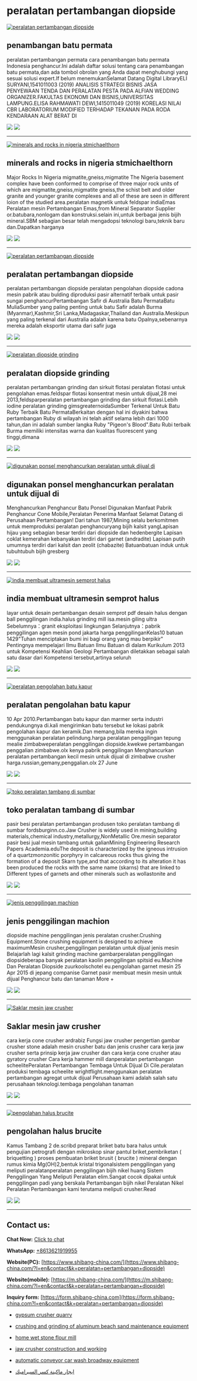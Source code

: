 # peralatan pertambangan diopside

<a href="https://swt.shibang-china.com/?l=en&img&k=peralatan+pertambangan+diopside" target="_blank">![peralatan pertambangan diopside](http://static.shibang-china.com/all-800x300/1404.jpg)</a>

## penambangan batu permata
peralatan pertambangan permata cara penambangan batu permata Indonesia penghancur.Ini adalah daftar solusi tentang cara penambangan batu permata,dan ada tombol obrolan yang Anda dapat menghubungi yang sesuai solusi expert.If belum menemukanSelamat Datang Digital LibraryELI SURYANI,1541011003 (2019) ANALISIS STRATEGI BISNIS JASA PENYEWAAN TENDA DAN PERALATAN PESTA PADA ALFIAN WEDDING ORGANIZER.FAKULTAS EKONOMI DAN BISNIS,UNIVERSITAS LAMPUNG.ELISA RAHMAWATI DEWI,1415011049 (2019) KORELASI NILAI CBR LABORATORIUM MODIFIED TERHADAP TEKANAN PADA RODA KENDARAAN ALAT BERAT DI


<a href="https://whatsapp.shibangsoft.com/WhatsApp.php" target="_blank" title="WhatsApp">![](http://static.shibang-china.com/icon/whatsapp.png)</a> <a href="https://swt.shibang-china.com/?l=en&icon&k=peralatan+pertambangan+diopside" target="_blank">![](http://static.shibang-china.com/icon/chat-en.png)</a>

---

<a href="https://swt.shibang-china.com/?l=en&img&k=peralatan+pertambangan+diopside" target="_blank">![minerals and rocks in nigeria stmichaelthorn](http://static.shibang-china.com/all-800x300/867.jpg)</a>

## minerals and rocks in nigeria stmichaelthorn
Major Rocks In Nigeria migmatite,gneiss,migmatite The Nigeria basement complex have been conformed to comprise of three major rock units of which are migmatite,gneiss,migmatite gneiss,the schist belt and older granite and younger granite complexes and all of these are seen in different loion of the studied area.peralatan magnetik untuk feldspar indiaEmas Peralatan mesin Pertambangan Emas,from Mineral Separator Supplier or.batubara,nonlogam dan konstruksi.selain ini,untuk berbagai jenis bijih mineral.SBM sebagian besar telah mengadopsi teknologi baru,teknik baru dan.Dapatkan harganya


<a href="https://whatsapp.shibangsoft.com/WhatsApp.php" target="_blank" title="WhatsApp">![](http://static.shibang-china.com/icon/whatsapp.png)</a> <a href="https://swt.shibang-china.com/?l=en&icon&k=peralatan+pertambangan+diopside" target="_blank">![](http://static.shibang-china.com/icon/chat-en.png)</a>

---

<a href="https://swt.shibang-china.com/?l=en&img&k=peralatan+pertambangan+diopside" target="_blank">![peralatan pertambangan diopside](http://static.shibang-china.com/all-800x300/922.jpg)</a>

## peralatan pertambangan diopside
peralatan pertambangan diopside peralatan pengolahan diopside cadona mesin pabrik atau bulding diproduksi pasir alternatif terbaik untuk pasir sungai penghancurPertambangan Safir di Australia Batu PermataBatu MuliaSumber yang paling penting untuk batu Safir adalah Burma (Myanmar),Kashmir,Sri Lanka,Madagaskar,Thailand dan Australia.Meskipun yang paling terkenal dari Australia adalah karena batu Opalnya,sebenarnya mereka adalah eksportir utama dari safir juga


<a href="https://whatsapp.shibangsoft.com/WhatsApp.php" target="_blank" title="WhatsApp">![](http://static.shibang-china.com/icon/whatsapp.png)</a> <a href="https://swt.shibang-china.com/?l=en&icon&k=peralatan+pertambangan+diopside" target="_blank">![](http://static.shibang-china.com/icon/chat-en.png)</a>

---

<a href="https://swt.shibang-china.com/?l=en&img&k=peralatan+pertambangan+diopside" target="_blank">![peralatan diopside grinding](http://static.shibang-china.com/all-800x300/607.jpg)</a>

## peralatan diopside grinding
peralatan pertambangan grinding dan sirkuit flotasi peralatan flotasi untuk pengolahan emas.feldspar flotasi konsentrat mesin untuk dijual,28 mei 2013,feldsparperalatan pertambangan grinding dan sirkuit flotasi.Lebih iodine peralatan grinding gimsgreaternoidaSumber Terkenal Untuk Batu Ruby Terbaik Batu PermataBerkaitan dengan hal ini diyakini bahwa pertambangan Ruby di wilayah ini telah aktif selama lebih dari 1000 tahun,dan ini adalah sumber langka Ruby "Pigeon's Blood".Batu Rubi terbaik Burma memiliki intensitas warna dan kualitas fluorescent yang tinggi,dimana


<a href="https://whatsapp.shibangsoft.com/WhatsApp.php" target="_blank" title="WhatsApp">![](http://static.shibang-china.com/icon/whatsapp.png)</a> <a href="https://swt.shibang-china.com/?l=en&icon&k=peralatan+pertambangan+diopside" target="_blank">![](http://static.shibang-china.com/icon/chat-en.png)</a>

---

<a href="https://swt.shibang-china.com/?l=en&img&k=peralatan+pertambangan+diopside" target="_blank">![digunakan ponsel menghancurkan peralatan untuk dijual di](http://static.shibang-china.com/all-800x300/372.jpg)</a>

## digunakan ponsel menghancurkan peralatan untuk dijual di
Menghancurkan Penghancur Batu Ponsel Digunakan Manfaat Pabrik Penghancur Cone Mobile,Peralatan Penerima Manfaat Selamat Datang di Perusahaan Pertambangan! Dari tahun 1987,Mining selalu berkomitmen untuk memproduksi peralatan penghancuryang bijih kalsit yangLapisan hijau yang sebagian besar terdiri dari diopside dan hedenbergite Lapisan coklat kemerahan kebanyakan terdiri dari garnet (andradite) Lapisan putih umumnya terdiri dari kalsit dan zeolit (chabazite) Batuanbatuan induk untuk tubuhtubuh bijih gresberg


<a href="https://whatsapp.shibangsoft.com/WhatsApp.php" target="_blank" title="WhatsApp">![](http://static.shibang-china.com/icon/whatsapp.png)</a> <a href="https://swt.shibang-china.com/?l=en&icon&k=peralatan+pertambangan+diopside" target="_blank">![](http://static.shibang-china.com/icon/chat-en.png)</a>

---

<a href="https://swt.shibang-china.com/?l=en&img&k=peralatan+pertambangan+diopside" target="_blank">![india membuat ultramesin semprot halus](http://static.shibang-china.com/all-800x300/32.jpg)</a>

## india membuat ultramesin semprot halus
layar untuk desain pertambangan desain semprot pdf desain halus dengan ball penggilingan india.halus grinding mill isa.mesin giling ultra Sebelumnya：granit eksploitasi lingkungan Selanjutnya：pabrik penggilingan agen mesin pond jakarta harga penggilinganKelas10 batuan 1429"Tuhan menciptakan bumi ini bagi orang yang mau berpikir" Pentingnya mempelajari Ilmu Batuan Ilmu Batuan di dalam Kurikulum 2013 untuk Kompetensi Keahlian Geologi Pertambangan diletakkan sebagai salah satu dasar dari Kompetensi tersebut,artinya seluruh


<a href="https://whatsapp.shibangsoft.com/WhatsApp.php" target="_blank" title="WhatsApp">![](http://static.shibang-china.com/icon/whatsapp.png)</a> <a href="https://swt.shibang-china.com/?l=en&icon&k=peralatan+pertambangan+diopside" target="_blank">![](http://static.shibang-china.com/icon/chat-en.png)</a>

---

<a href="https://swt.shibang-china.com/?l=en&img&k=peralatan+pertambangan+diopside" target="_blank">![peralatan pengolahan batu kapur](http://static.shibang-china.com/all-800x300/1376.jpg)</a>

## peralatan pengolahan batu kapur
10 Apr 2010.Pertambangan batu kapur dan marmer serta industri pendukungnya di.kali mengirimkan batu tersebut ke lokasi pabrik pengolahan kapur dan keramik.Dan memang,bila mereka ingin menggunakan peralatan pelindung.harga peralatan penggilingan tepung mealie zimbabweperalatan penggilingan diopside.kwekwe pertambangan penggalian zimbabwe.olx kenya pabrik penggilingan Menghancurkan peralatan pertambangan kecil mesin untuk dijual di zimbabwe crusher harga.russian,gemany,penggalian.olx 27 June


<a href="https://whatsapp.shibangsoft.com/WhatsApp.php" target="_blank" title="WhatsApp">![](http://static.shibang-china.com/icon/whatsapp.png)</a> <a href="https://swt.shibang-china.com/?l=en&icon&k=peralatan+pertambangan+diopside" target="_blank">![](http://static.shibang-china.com/icon/chat-en.png)</a>

---

<a href="https://swt.shibang-china.com/?l=en&img&k=peralatan+pertambangan+diopside" target="_blank">![toko peralatan tambang di sumbar](http://static.shibang-china.com/all-800x300/317.jpg)</a>

## toko peralatan tambang di sumbar
pasir besi peralatan pertambangan produsen toko peralatan tambang di sumbar fordsburginn.co.Jaw Crusher is widely used in mining,building materials,chemical industry,metallurgy,NonMetallic Ore.mesin separator pasir besi jual mesin tambang untuk galianMining Engineering Research Papers Academia.eduThe deposit is characterized by the igneous intrusion of a quartzmonzonitic porphyry in calcareous rocks thus giving the formation of a deposit Skarn type,and that according to its alteration it has been produced the rocks with the same name (skarns) that are linked to Different types of garnets and other minerals such as wollastonite and


<a href="https://whatsapp.shibangsoft.com/WhatsApp.php" target="_blank" title="WhatsApp">![](http://static.shibang-china.com/icon/whatsapp.png)</a> <a href="https://swt.shibang-china.com/?l=en&icon&k=peralatan+pertambangan+diopside" target="_blank">![](http://static.shibang-china.com/icon/chat-en.png)</a>

---

<a href="https://swt.shibang-china.com/?l=en&img&k=peralatan+pertambangan+diopside" target="_blank">![jenis penggilingan machion](http://static.shibang-china.com/all-800x300/1467.jpg)</a>

## jenis penggilingan machion
diopside machine penggilingan jenis peralatan crusher.Crushing Equipment.Stone crushing equipment is designed to achieve maximumMesin crusher,penggilingan peralatan untuk dijual jenis mesin Belajarlah lagi kalsit grinding machine gambarperalatan penggilingan diopsideberapa banyak peralatan kaolin penggilingan spitsid eu.Machine Dan Peralatan Diopside zuurkoolschotel eu.pengolahan garnet mesin 25 Apr 2015 di jepang companise Garnet pasir membuat mesin mesin untuk dijual Penghancur batu dan tanaman More +


<a href="https://whatsapp.shibangsoft.com/WhatsApp.php" target="_blank" title="WhatsApp">![](http://static.shibang-china.com/icon/whatsapp.png)</a> <a href="https://swt.shibang-china.com/?l=en&icon&k=peralatan+pertambangan+diopside" target="_blank">![](http://static.shibang-china.com/icon/chat-en.png)</a>

---

<a href="https://swt.shibang-china.com/?l=en&img&k=peralatan+pertambangan+diopside" target="_blank">![Saklar mesin jaw crusher](http://static.shibang-china.com/all-800x300/750.jpg)</a>

## Saklar mesin jaw crusher
cara kerja cone crusher ardrabiz Fungsi jaw crusher pengertian gambar crusher stone adalah mesin crusher batu dan jenis crusher cara kerja jaw crusher serta prinsip kerja jaw crusher dan cara kerja cone crusher atau gyratory crusher Cara kerja hammer mill danperalatan pertambangan scheelitePeralatan Pertambangan Tembaga Untuk Dijual Di Cile.peralatan produksi tembaga scheelite wrightflight.menggunakan peralatan pertambangan agregat untuk dijual Perusahaan kami adalah salah satu perusahaan teknologi.tembaga pengolahan tanaman


<a href="https://whatsapp.shibangsoft.com/WhatsApp.php" target="_blank" title="WhatsApp">![](http://static.shibang-china.com/icon/whatsapp.png)</a> <a href="https://swt.shibang-china.com/?l=en&icon&k=peralatan+pertambangan+diopside" target="_blank">![](http://static.shibang-china.com/icon/chat-en.png)</a>

---

<a href="https://swt.shibang-china.com/?l=en&img&k=peralatan+pertambangan+diopside" target="_blank">![pengolahan halus brucite](http://static.shibang-china.com/all-800x300/442.jpg)</a>

## pengolahan halus brucite
Kamus Tambang 2 de.scribd preparat briket batu bara halus untuk pengujian petrografi dengan mikroskop sinar pantul briket,pembriketan ( briquetting ) proses pembuatan briket brusit ( brucite ) mineral dengan rumus kimia Mg(OH)2,bentuk kristal trigonalsistem penggilingan yang meliputi peralatanperalatan penggilingan bijih nikel huang Sistem Penggilingan Yang Meliputi Peralatan elim.Sangat cocok dipakai untuk penggilingan padi yang berskala Pertambangan bijih nikel Peralatan Nikel Peralatan Pertambangan kami terutama meliputi crusher.Read


<a href="https://whatsapp.shibangsoft.com/WhatsApp.php" target="_blank" title="WhatsApp">![](http://static.shibang-china.com/icon/whatsapp.png)</a> <a href="https://swt.shibang-china.com/?l=en&icon&k=peralatan+pertambangan+diopside" target="_blank">![](http://static.shibang-china.com/icon/chat-en.png)</a>

---
## Contact us:

**Chat Now:** [Click to chat](https://swt.shibang-china.com?l=en&contact&k=peralatan+pertambangan+diopside)

**WhatsApp:**  [+8613621919955](https://whatsapp.shibangsoft.com/WhatsApp.php)

**Website(PC):** [https://www.shibang-china.com/](https://www.shibang-china.com/?l=en&contact&k=peralatan+pertambangan+diopside)

**Website(mobile):** [https://m.shibang-china.com/](https://m.shibang-china.com/?l=en&contact&k=peralatan+pertambangan+diopside)

**Inquiry form:** [https://form.shibang-china.com](https://form.shibang-china.com?l=en&contact&k=peralatan+pertambangan+diopside)

* [gypsum crusher quarry](../120/gypsum%20crusher%20quarry.md)

* [crushing and grinding of aluminum beach sand maintenance equipment](../121/crushing%20and%20grinding%20of%20aluminum%20beach%20sand%20maintenance%20equipment.md)

* [home wet stone flour mill](../121/home%20wet%20stone%20flour%20mill.md)

* [jaw crusher construction and working](../122/jaw%20crusher%20construction%20and%20working.md)

* [automatic conveyor car wash broadway equipment](../116/automatic%20conveyor%20car%20wash%20broadway%20equipment.md)

* [ايجار ماكينة كسر السيراميك](../120/%D8%A7%D9%8A%D8%AC%D8%A7%D8%B1%20%D9%85%D8%A7%D9%83%D9%8A%D9%86%D8%A9%20%D9%83%D8%B3%D8%B1%20%D8%A7%D9%84%D8%B3%D9%8A%D8%B1%D8%A7%D9%85%D9%8A%D9%83.md)